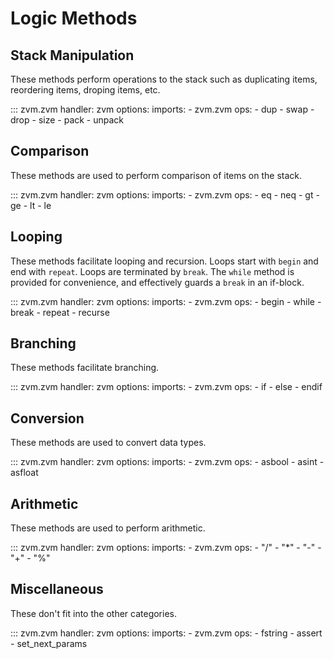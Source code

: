 # Logic Methods

## Stack Manipulation
These methods perform operations to the stack such as duplicating items, reordering items, droping items, etc.

::: zvm.zvm
    handler: zvm
    options:
        imports:
          - zvm.zvm
        ops:
          - dup
          - swap
          - drop
          - size
          - pack
          - unpack


## Comparison
These methods are used to perform comparison of items on the stack.

::: zvm.zvm
    handler: zvm
    options:
        imports:
          - zvm.zvm
        ops:
          - eq
          - neq
          - gt
          - ge
          - lt
          - le


## Looping
These methods facilitate looping and recursion. Loops start with `begin` and end with `repeat`. Loops are terminated by `break`. 
The `while` method is provided for convenience, and effectively guards a `break` in an if-block.

::: zvm.zvm
    handler: zvm
    options:
        imports:
          - zvm.zvm
        ops:
          - begin
          - while
          - break
          - repeat
          - recurse


## Branching
These methods facilitate branching.

::: zvm.zvm
    handler: zvm
    options:
        imports:
          - zvm.zvm
        ops:
          - if
          - else
          - endif


## Conversion
These methods are used to convert data types.

::: zvm.zvm
    handler: zvm
    options:
        imports:
          - zvm.zvm
        ops:
          - asbool
          - asint
          - asfloat


## Arithmetic
These methods are used to perform arithmetic.

::: zvm.zvm
    handler: zvm
    options:
        imports:
          - zvm.zvm
        ops:
          - "/"
          - "*"
          - "-"
          - "+"
          - "%"


## Miscellaneous
These don't fit into the other categories.

::: zvm.zvm
    handler: zvm
    options:
        imports:
          - zvm.zvm
        ops:
          - fstring
          - assert
          - set_next_params
